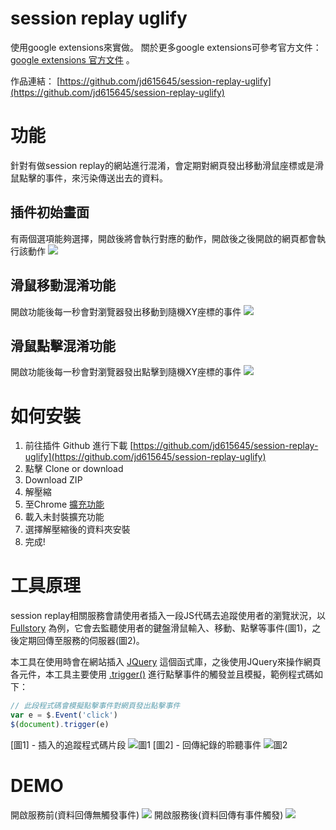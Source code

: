 session replay uglify
===
使用google extensions來實做。
關於更多google extensions可參考官方文件： [google extensions 官方文件](https://developer.chrome.com/extensions) 。

作品連結： [https://github.com/jd615645/session-replay-uglify](https://github.com/jd615645/session-replay-uglify)

# 功能
針對有做session replay的網站進行混淆，會定期對網頁發出移動滑鼠座標或是滑鼠點擊的事件，來污染傳送出去的資料。

## 插件初始畫面
有兩個選項能夠選擇，開啟後將會執行對應的動作，開啟後之後開啟的網頁都會執行該動作
![](https://imgur.com/lm6FmuV.png)
## 滑鼠移動混淆功能
開啟功能後每一秒會對瀏覽器發出移動到隨機XY座標的事件
![](https://imgur.com/lb27OMB.png)
## 滑鼠點擊混淆功能
開啟功能後每一秒會對瀏覽器發出點擊到隨機XY座標的事件
![](https://imgur.com/FPX8UTG.png)

# 如何安裝
1. 前往插件 Github 進行下載 [https://github.com/jd615645/session-replay-uglify](https://github.com/jd615645/session-replay-uglify)
2. 點擊 Clone or download
3. Download ZIP
4. 解壓縮
5. 至Chrome [擴充功能](chrome://extensions/)
6. 載入未封裝擴充功能
7. 選擇解壓縮後的資料夾安裝
8. 完成!


# 工具原理
session replay相關服務會請使用者插入一段JS代碼去追蹤使用者的瀏覽狀況，以 [Fullstory](https://www.fullstory.com/) 為例，它會去監聽使用者的鍵盤滑鼠輸入、移動、點擊等事件(圖1)，之後定期回傳至服務的伺服器(圖2)。

本工具在使用時會在網站插入 [JQuery](https://jquery.com/) 這個函式庫，之後使用JQuery來操作網頁各元件，本工具主要使用 [.trigger()](http://api.jquery.com/trigger/) 進行點擊事件的觸發並且模擬，範例程式碼如下：
```javascript
// 此段程式碼會模擬點擊事件對網頁發出點擊事件
var e = $.Event('click')
$(document).trigger(e)
```

[圖1] - 插入的追蹤程式碼片段
![圖1](https://imgur.com/tNweqeW.png)
[圖2] - 回傳紀錄的聆聽事件
![圖2](https://imgur.com/gBmBsbM.png)

# DEMO
開啟服務前(資料回傳無觸發事件)
![](https://imgur.com/gQCVYFm.png)
開啟服務後(資料回傳有事件觸發)
![](https://imgur.com/1jLoedo.png)

